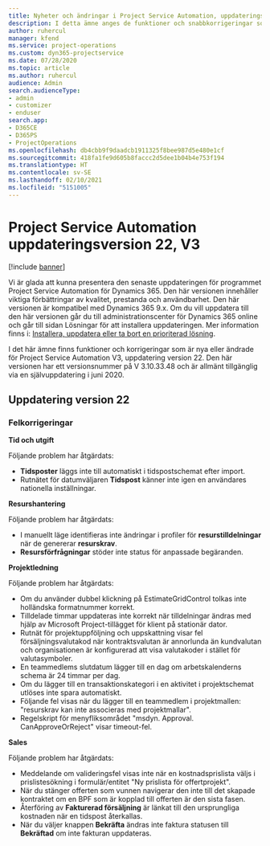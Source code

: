 ```yaml
---
title: Nyheter och ändringar i Project Service Automation, uppdateringsversion 22, version 3
description: I detta ämne anges de funktioner och snabbkorrigeringar som finns tillgängliga i Project Service Automation, uppdateringsversion 22, V3.
author: ruhercul
manager: kfend
ms.service: project-operations
ms.custom: dyn365-projectservice
ms.date: 07/28/2020
ms.topic: article
ms.author: ruhercul
audience: Admin
search.audienceType:
- admin
- customizer
- enduser
search.app:
- D365CE
- D365PS
- ProjectOperations
ms.openlocfilehash: db4cbb9f9daadcb1911325f8bee987d5e480e1cf
ms.sourcegitcommit: 418fa1fe9d605b8faccc2d5dee1b04b4e753f194
ms.translationtype: HT
ms.contentlocale: sv-SE
ms.lasthandoff: 02/10/2021
ms.locfileid: "5151005"
---
```

# <a name="project-service-automation-update-release-22-v3"></a>Project Service Automation uppdateringsversion 22, V3

[!include [banner](../includes/psa-now-project-operations.md)]

Vi är glada att kunna presentera den senaste uppdateringen för programmet Project Service Automation för Dynamics 365. Den här versionen innehåller viktiga förbättringar av kvalitet, prestanda och användbarhet. Den här versionen är kompatibel med Dynamics 365 9.x. Om du vill uppdatera till den här versionen går du till administrationscenter för Dynamics 365 online och går till sidan Lösningar för att installera uppdateringen. Mer information finns i: [Installera, uppdatera eller ta bort en prioriterad lösning](https://docs.microsoft.com/power-platform/admin/install-remove-preferred-solution).

I det här ämne finns funktioner och korrigeringar som är nya eller ändrade för Project Service Automation V3, uppdatering version 22. Den här versionen har ett versionsnummer på V 3.10.33.48 och är allmänt tillgänglig via en självuppdatering i juni 2020.

## <a name="update-release-22"></a>Uppdatering version 22

### <a name="bug-fixes"></a>Felkorrigeringar



**Tid och utgift**

Följande problem har åtgärdats:

- **Tidsposter** läggs inte till automatiskt i tidspostschemat efter import.
- Rutnätet för datumväljaren **Tidspost** känner inte igen en användares nationella inställningar.

**Resurshantering**

Följande problem har åtgärdats:

- I manuellt läge identifieras inte ändringar i profiler för **resurstilldelningar** när de genererar **resurskrav**.
- **Resursförfrågningar** stöder inte status för anpassade begäranden.

**Projektledning**

Följande problem har åtgärdats:

- Om du använder dubbel klickning på EstimateGridControl tolkas inte holländska formatnummer korrekt.
- Tilldelade timmar uppdateras inte korrekt när tilldelningar ändras med hjälp av Microsoft Project-tillägget för klient på stationär dator.
- Rutnät för projektuppföljning och uppskattning visar fel försäljningsvalutakod när kontraktsvalutan är annorlunda än kundvalutan och organisationen är konfigurerad att visa valutakoder i stället för valutasymboler.
- En teammedlems slutdatum lägger till en dag om arbetskalenderns schema är 24 timmar per dag.
- Om du lägger till en transaktionskategori i en aktivitet i projektschemat utlöses inte spara automatiskt.
- Följande fel visas när du lägger till en teammedlem i projektmallen: "resurskrav kan inte associeras med projektmallar". 
- Regelskript för menyfliksområdet "msdyn. Approval. CanApproveOrReject" visar timeout-fel.

**Sales**

Följande problem har åtgärdats:

- Meddelande om valideringsfel visas inte när en kostnadsprislista väljs i prislistesökning i formulär/entitet "Ny prislista för offertprojekt".
- När du stänger offerten som vunnen navigerar den inte till det skapade kontraktet om en BPF som är kopplad till offerten är den sista fasen.
- Återföring av **Fakturerad försäljning** är länkat till den ursprungliga kostnaden när en tidspost återkallas.
- När du väljer knappen **Bekräfta** ändras inte faktura statusen till **Bekräftad** om inte fakturan uppdateras.
